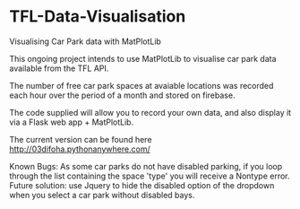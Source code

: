 # TFL-Data-Visualisation
Visualising Car Park data with MatPlotLib

This ongoing project intends to use MatPlotLib to visualise car park data available from the TFL API.

The number of free car park spaces at avaiable locations was recorded each hour over the period of a month and stored on firebase.

The code supplied will allow you to record your own data, and also display it via a Flask web app + MatPlotLib.

The current version can be found here http://03difoha.pythonanywhere.com/


Known Bugs:
As some car parks do not have disabled parking, if you loop through the list containing the space 'type' you will receive a Nontype error. Future solution: use Jquery to hide the disabled option of the dropdown when you select a car park without disabled bays.

